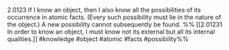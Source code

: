 
2.0123 If I know an object, then I also know all the possibilities of its occurrence in atomic facts. (Every such possibility must lie in the nature of the object.)
A new possibility cannot subsequently be found.
%%
[[2.01231 In order to know an object, I must know not its external but all its internal qualities.]]
#knowledge #object #atomic #facts #possibility%%